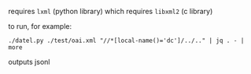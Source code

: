 requires `lxml` (python library) which requires `libxml2` (c library)


to run, for example:

```
./datel.py ./test/oai.xml "//*[local-name()='dc']/../.." | jq . - | more
```

outputs jsonl
